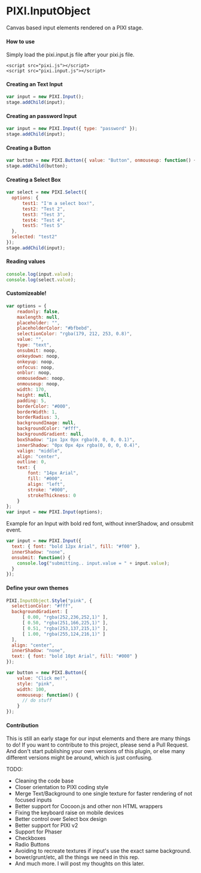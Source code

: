 PIXI.InputObject
================

Canvas based input elements rendered on a PIXI stage.

#### How to use ####
Simply load the pixi.input.js file after your pixi.js file.
```
<script src="pixi.js"></script>
<script src="pixi.input.js"></script>
```

#### Creating an Text Input ####

```javascript
var input = new PIXI.Input();
stage.addChild(input);
```

#### Creating an password Input ####

```javascript
var input = new PIXI.Input({ type: "password" });
stage.addChild(input);
```

#### Creating a Button ####

```javascript
var button = new PIXI.Button({ value: "Button", onmouseup: function() { /* do something */ } });
stage.addChild(button);
```

#### Creating a Select Box ####

```javascript
var select = new PIXI.Select({ 
  options: {
      test1: "I'm a select box!",
      test2: "Test 2",
      test3: "Test 3",
      test4: "Test 4",
      test5: "Test 5"
  },
  selected: "test2"
});
stage.addChild(input);
```

#### Reading values ####
```javascript
console.log(input.value);
console.log(select.value);
```

#### Customizeable! ####
```javascript
var options = {
    readonly: false,
    maxlength: null,
    placeholder: "",
    placeholderColor: "#bfbebd",
    selectionColor: "rgba(179, 212, 253, 0.8)",
    value: "",
    type: "text",
    onsubmit: noop,
    onkeydown: noop,
    onkeyup: noop,
    onfocus: noop,
    onblur: noop,
    onmousedown: noop,
    onmouseup: noop,
    width: 170,
    height: null,
    padding: 5,
    borderColor: "#000",
    borderWidth: 1,
    borderRadius: 3,
    backgroundImage: null,
    backgroundColor: "#fff",
    backgroundGradient: null,
    boxShadow: "1px 1px 0px rgba(0, 0, 0, 0.1)",
    innerShadow: "0px 0px 4px rgba(0, 0, 0, 0.4)",
    valign: "middle",
    align: "center",
    outline: 0,
    text: {
        font: "14px Arial",
        fill: "#000",
        align: "left",
        stroke: "#000",
        strokeThickness: 0
    }
};
var input = new PIXI.Input(options);
```

Example for an Input with bold red font, without innerShadow, and onsubmit event.

```javascript
var input = new PIXI.Input({
  text: { font: "bold 12px Arial", fill: "#f00" },
  innerShadow: "none",
  onsubmit: function() {
    console.log("submitting.. input.value = " + input.value);
  }
});
```

#### Define your own themes ####
```javascript
PIXI.InputObject.Style("pink", {
  selectionColor: "#fff",
  backgroundGradient: [
      [ 0.00, "rgba(252,236,252,1)" ],
      [ 0.50, "rgba(251,166,225,1)" ],
      [ 0.51, "rgba(253,137,215,1)" ],
      [ 1.00, "rgba(255,124,216,1)" ]
  ],
  align: "center",
  innerShadow: "none",
  text: { font: "bold 10pt Arial", fill: "#000" }
});

var button = new PIXI.Button({ 
    value: "Click me!", 
    style: "pink", 
    width: 100, 
    onmouseup: function() { 
      // do stuff
    }
});
```

#### Contribution ####

This is still an early stage for our input elements and there are many things to do!
If you want to contribute to this project, please send a Pull Request. And don't start publishing your own versions of this plugin, or else many different versions might be around, which is just confusing.

TODO:

* Cleaning the code base
* Closer orientation to PIXI coding style
* Merge Text/Background to one single texture for faster rendering of not focused inputs
* Better support for Cocoon.js and other non HTML wrappers
* Fixing the keyboard raise on mobile devices
* Better control over Select box design
* Better support for PIXI v2
* Support for Phaser
* Checkboxes
* Radio Buttons
* Avoiding to recreate textures if input's use the exact same background.
* bower/grunt/etc, all the things we need in this rep.
* And much more. I will post my thoughts on this later.
